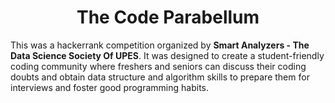 <h1 align="center"><b>The Code Parabellum</b></h1>

This was a hackerrank competition organized by <b>Smart Analyzers - The Data Science Society Of UPES</b>. It was designed to create a student-friendly coding community where freshers and seniors can discuss their coding doubts and obtain data structure and algorithm skills to prepare them for interviews and foster good programming habits.
